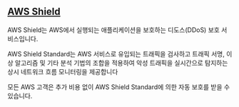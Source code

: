 ## [AWS Shield](https://aws.amazon.com/ko/shield/?whats-new-cards.sort-by=item.additionalFields.postDateTime&whats-new-cards.sort-order=desc)

AWS Shield는 AWS에서 실행되는 애플리케이션을 보호하는 디도스(DDoS) 보호 서비스입니다.

AWS Shield Standard는 AWS 서비스로 유입되는 트래픽을 검사하고 트래픽 서명, 이상 알고리즘 및 기타 분석 기법의 조합을 적용하여 악성 트래픽을 실시간으로 탐지하는 상시 네트워크 흐름 모니터링을 제공합니다 

모든 AWS 고객은 추가 비용 없이 AWS Shield Standard에 의한 자동 보호를 받을 수 있습니다. 
